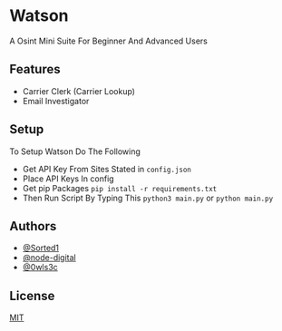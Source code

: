 # Watson
A Osint Mini Suite For Beginner And Advanced Users

## Features

- Carrier Clerk (Carrier Lookup)
- Email Investigator
## Setup
To Setup Watson Do The Following

 * Get API Key From Sites Stated in ```config.json```
 * Place API Keys In config
 * Get pip Packages `pip install -r requirements.txt`
 * Then Run Script By Typing This `python3 main.py` or `python main.py`
## Authors

- [@Sorted1](https://www.github.com/sorted1)
- [@node-digital](https://www.github.com/node-digital)
- [@0wls3c](https://www.github.com/0wls3c)
## License

[MIT](https://choosealicense.com/licenses/mit/)

